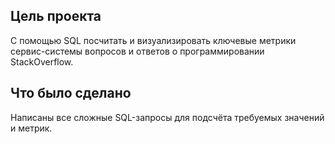 ## Цель проекта
С помощью SQL посчитать и визуализировать ключевые метрики сервис-системы вопросов и ответов о программировании StackOverflow.

## Что было сделано
Написаны все сложные SQL-запросы для подсчёта требуемых значений и метрик.
